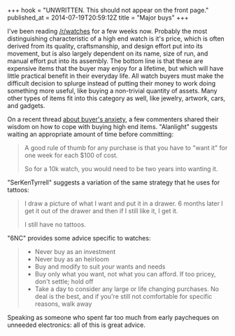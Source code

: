 +++
hook = "UNWRITTEN. This should not appear on the front page."
published_at = 2014-07-19T20:59:12Z
title = "Major buys"
+++

I've been reading [/r/watches](http://www.reddit.com/r/Watches/) for a few
weeks now. Probably the most distinguishing characteristic of a high end watch
is it's price, which is often derived from its quality, craftsmanship, and
design effort put into its movement, but is also largely dependent on its name,
size of run, and manual effort put into its assembly. The bottom line is that
these are expensive items that the buyer may enjoy for a lifetime, but which
will have little practical benefit in their everyday life. All watch buyers
must make the difficult decision to splurge instead of putting their money to
work doing something more useful, like buying a non-trivial quantity of assets.
Many other types of items fit into this category as well, like jewelry,
artwork, cars, and gadgets.

On a recent thread [about buyer's anxiety][anxiety], a few commenters shared
their wisdom on how to cope with buying high end items. "Alanlight" suggests
waiting an appropriate amount of time before committing:

> A good rule of thumb for any purchase is that you have to "want it" for one
> week for each $100 of cost.
>
> So for a 10k watch, you would need to be two years into wanting it.

"SerKenTyrrell" suggests a variation of the same strategy that he uses for
tattoos:

> I draw a picture of what I want and put it in a drawer. 6 months later I get
> it out of the drawer and then if I still like it, I get it.
>
> I still have no tattoos.

"6NC" provides some advice specific to watches:

> * Never buy as an investment
> * Never buy as an heirloom
> * Buy and modify to suit _your_ wants and needs
> * Buy only what you want, not what you can afford. If too pricey, don't settle; hold off
> * Take a day to consider any large or life changing purchases. No deal is the best, and if you're still not comfortable for specific reasons, walk away

Speaking as someone who spent far too much from early paycheques on unneeded
electronics: all of this is great advice.

[anxiety]: http://www.reddit.com/r/Watches/comments/2azn6m/questiondiscussion_do_you_ever_get_buyers_anxiety/
